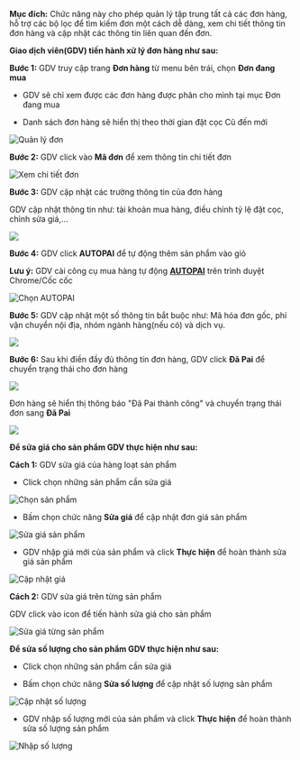**Mục đích:** Chức năng này cho phép quản lý tập trung tất cả các đơn hàng, hỗ trợ các bộ lọc để tìm kiếm đơn một cách dễ dàng, xem chi tiết thông tin đơn hàng và cập nhật các thông tin liên quan đến đơn.

**Giao dịch viên(GDV) tiến hành xử lý đơn hàng như sau:**

**Bước 1:** GDV truy cập trang **Đơn hàng** từ menu bên trái, chọn **Đơn đang mua**
 
  * GDV sẽ chỉ xem được các đơn hàng được phân cho mình tại mục Đơn đang mua
  
  * Danh sách đơn hàng sẽ hiển thị theo thời gian đặt cọc Cũ đến mới

![Quản lý đơn](https://user-images.githubusercontent.com/75475064/105571702-ce1ceb00-5d84-11eb-96dc-15ec8a67ba3c.png)

**Bước 2:** GDV click vào **Mã đơn** để xem thông tin chi tiết đơn

![Xem chi tiết đơn](https://user-images.githubusercontent.com/75475064/105571767-41266180-5d85-11eb-9c54-cad1f940bac6.png)

**Bước 3:** GDV cập nhật các trường thông tin của đơn hàng

  GDV cập nhật thông tin như: tài khoản mua hàng, điều chỉnh tỷ lệ đặt cọc, chỉnh sửa giá,…

![](https://user-images.githubusercontent.com/75475064/105573227-9155f180-5d8e-11eb-911c-4f6163642235.png)

**Bước 4:** GDV click **AUTOPAI** để tự động thêm sản phẩm vào giỏ
  
  **Lưu ý:** GDV cài công cụ mua hàng tự động **[AUTOPAI](https://chrome.google.com/webstore/detail/c%C3%B4ng-c%E1%BB%A5-mua-h%C3%A0ng-gobiz/fmknmegefdocamdggpdlcnippgjfelmn)** trên trình duyệt Chrome/Cốc cốc
  
![Chọn AUTOPAI](https://user-images.githubusercontent.com/75475064/105572082-88155680-5d87-11eb-9166-9259f37b9cbb.png)
  
**Bước 5:** GDV cập nhật một số thông tin bắt buộc như: Mã hóa đơn gốc, phí vận chuyển nội địa, nhóm ngành hàng(nếu có) và dịch vụ.
 
![](https://user-images.githubusercontent.com/75475064/105573026-3e2f6f00-5d8d-11eb-9c13-e87d691048a8.png)

**Bước 6:** Sau khi điền đầy đủ thông tin đơn hàng, GDV click **Đã Pai** để chuyển trạng thái cho đơn hàng

![](https://user-images.githubusercontent.com/75475064/105573164-33290e80-5d8e-11eb-8108-21e6754313ae.png)

Đơn hàng sẽ hiển thị thông báo "Đã Pai thành công" và chuyển trạng thái đơn sang **Đã Pai**

![](https://user-images.githubusercontent.com/75475064/105573155-260c1f80-5d8e-11eb-8579-910a2288dae1.png)

**Để sửa giá cho sản phẩm GDV thực hiện như sau:**

**Cách 1:** GDV sửa giá của hàng loạt sản phẩm

  * Click chọn những sản phẩm cần sửa giá
  
![Chọn sản phẩm](https://user-images.githubusercontent.com/75475064/105572278-c52e1880-5d88-11eb-8b8f-09efe2f381d5.png)

  * Bấm chọn chức năng **Sửa giá** để cập nhật đơn giá sản phẩm
  
![Sửa giá sản phẩm](https://user-images.githubusercontent.com/75475064/105572447-be53d580-5d89-11eb-8657-88bf220e5fcc.png)
  
  * GDV nhập giá mới của sản phẩm và click **Thực hiện** để hoàn thành sửa giá sản phẩm
  
![Cập nhật giá](https://user-images.githubusercontent.com/75475064/105572349-38378f00-5d89-11eb-8d2c-ed8a8ddb09cf.png)

**Cách 2:** GDV sửa giá trên từng sản phẩm

  GDV click vào icon để tiến hành sửa giá cho sản phẩm

![Sửa giá từng sản phẩm](https://user-images.githubusercontent.com/75475064/105572307-e4c54100-5d88-11eb-8fce-50db8afbd66e.png)

**Để sửa số lượng cho sản phẩm GDV thực hiện như sau:**
  
  * Click chọn những sản phẩm cần sửa giá
  
  * Bấm chọn chức năng **Sửa số lượng** để cập nhật số lượng sản phẩm
  
![Cập nhật số lượng](https://user-images.githubusercontent.com/75475064/105572573-80a37c80-5d8a-11eb-8da5-ef40832eed3b.png)

  * GDV nhập số lượng mới của sản phẩm và click **Thực hiện** để hoàn thành sửa số lượng sản phẩm
  
![Nhập số lượng](https://user-images.githubusercontent.com/75475064/105572609-c4968180-5d8a-11eb-8a31-a3f276c6de90.png)
